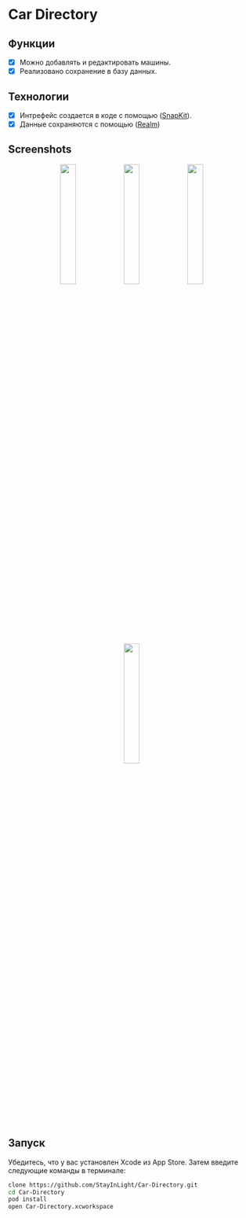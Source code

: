 # Car Directory

## Функции
- [x] Можно добавлять и редактировать машины.
- [x] Реализовано сохранение в базу данных.

## Технологии
- [x] Интрефейс создается в коде с помощью ([SnapKit](https://github.com/SnapKit/SnapKit)).
- [x] Данные сохраняются с помощью ([Realm](https://github.com/realm/realm-cocoa))

## Screenshots
<p align="center">
  <img src="https://user-images.githubusercontent.com/36644693/67160735-79f2b200-f35c-11e9-9faf-b8ba0863ae9f.png" width="25%">
  <img src="https://user-images.githubusercontent.com/36644693/67160671-1b2d3880-f35c-11e9-95ab-c907dc34a76e.png" width="25%">
  <img src="https://user-images.githubusercontent.com/36644693/67160769-c8a04c00-f35c-11e9-8996-4bda641475c3.png" width="25%">
  <img src="https://user-images.githubusercontent.com/36644693/67160781-de157600-f35c-11e9-92e7-0dc79a34e5e2.png" width="25%">
</p>

## Запуск
Убедитесь, что у вас установлен Xcode из App Store. Затем введите следующие команды в терминале:

```sh
clone https://github.com/StayInLight/Car-Directory.git
cd Car-Directory
pod install
open Car-Directory.xcworkspace
```
